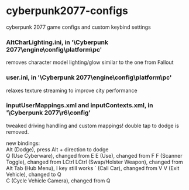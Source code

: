 # cyberpunk2077-configs
cyberpunk 2077 game configs and custom keybind settings

### AltCharLighting.ini, in '\Cyberpunk 2077\engine\config\platform\pc'    
removes character model lighting/glow similar to the one from Fallout

### user.ini, in '\Cyberpunk 2077\engine\config\platform\pc'    
relaxes texture streaming to improve city performance

### inputUserMappings.xml and inputContexts.xml, in '\Cyberpunk 2077\r6\config'
tweaked driving handling and custom mappings!  double tap to dodge is removed.    

new bindings:    
Alt (Dodge), press Alt + direction to dodge    
Q (Use Cyberware), changed from E
E (Use), changed from F
F (Scanner Toggle), changed from LCtrl
LCtrl (Swap/Holster Weapon), changed from Alt
Tab (Hub Menu), I key still works
` (Call Car), changed from V
V (Exit Vehicle), changed to Q    
C (Cycle Vehicle Camera), changed from Q
